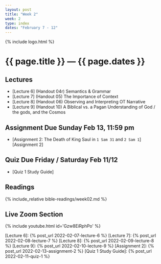 ```yaml
---
layout: post
title: "Week 2"
week: 2
type: index
dates: "February 7 - 12"
---
```


{% include logo.html %}

# {{ page.title }} &mdash; {{ page.dates }}

## Lectures

- [Lecture 6] (Handout 04r) Semantics & Grammar
- [Lecture 7] (Handout 05) The Importance of Context
- [Lecture 8] (Handout 06) Observing and Interpreting OT Narrative
- [Lecture 9] (Handout 10) A Biblical vs. a Pagan Understanding of God / the gods, and the Cosmos


## Assignment Due Sunday Feb 13, 11:59 pm

- [Assignment 2: The Death of King Saul in `1 Sam 31` and `2 Sam 1`][Assignment 2]

## Quiz Due Friday / Saturday Feb 11/12

- [Quiz 1 Study Guide]

## Readings

{% include_relative bible-readings/week02.md %}

## Live Zoom Section

{% include youtube.html id='Gzw8EiRphPo' %}

[Lecture 6]: {% post_url 2022-02-07-lecture-6 %}
[Lecture 7]: {% post_url 2022-02-08-lecture-7 %}
[Lecture 8]: {% post_url 2022-02-09-lecture-8 %}
[Lecture 9]: {% post_url 2022-02-10-lecture-9 %}
[Assignment 2]: {% post_url 2022-02-13-assignment-2 %}
[Quiz 1 Study Guide]: {% post_url 2022-02-11-quiz-1 %}